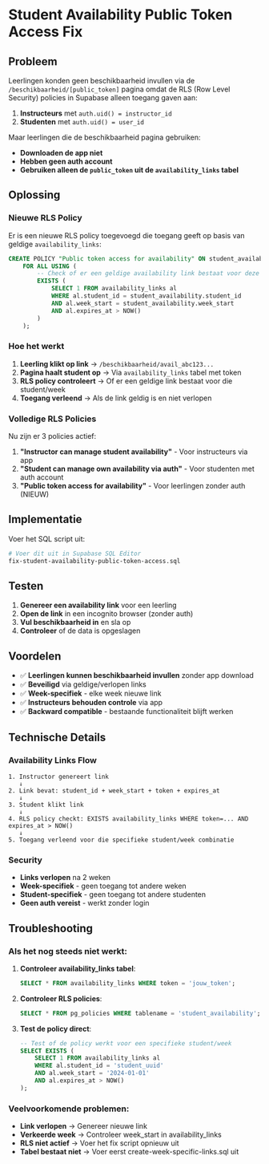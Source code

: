 # Student Availability Public Token Access Fix

## Probleem

Leerlingen konden geen beschikbaarheid invullen via de `/beschikbaarheid/[public_token]` pagina omdat de RLS (Row Level Security) policies in Supabase alleen toegang gaven aan:

1. **Instructeurs** met `auth.uid() = instructor_id`
2. **Studenten** met `auth.uid() = user_id`

Maar leerlingen die de beschikbaarheid pagina gebruiken:
- **Downloaden de app niet**
- **Hebben geen auth account**
- **Gebruiken alleen de `public_token` uit de `availability_links` tabel**

## Oplossing

### Nieuwe RLS Policy

Er is een nieuwe RLS policy toegevoegd die toegang geeft op basis van geldige `availability_links`:

```sql
CREATE POLICY "Public token access for availability" ON student_availability
    FOR ALL USING (
        -- Check of er een geldige availability link bestaat voor deze student en week
        EXISTS (
            SELECT 1 FROM availability_links al
            WHERE al.student_id = student_availability.student_id
            AND al.week_start = student_availability.week_start
            AND al.expires_at > NOW()
        )
    );
```

### Hoe het werkt

1. **Leerling klikt op link** → `/beschikbaarheid/avail_abc123...`
2. **Pagina haalt student op** → Via `availability_links` tabel met token
3. **RLS policy controleert** → Of er een geldige link bestaat voor die student/week
4. **Toegang verleend** → Als de link geldig is en niet verlopen

### Volledige RLS Policies

Nu zijn er 3 policies actief:

1. **"Instructor can manage student availability"** - Voor instructeurs via app
2. **"Student can manage own availability via auth"** - Voor studenten met auth account
3. **"Public token access for availability"** - Voor leerlingen zonder auth (NIEUW)

## Implementatie

Voer het SQL script uit:

```bash
# Voer dit uit in Supabase SQL Editor
fix-student-availability-public-token-access.sql
```

## Testen

1. **Genereer een availability link** voor een leerling
2. **Open de link** in een incognito browser (zonder auth)
3. **Vul beschikbaarheid in** en sla op
4. **Controleer** of de data is opgeslagen

## Voordelen

- ✅ **Leerlingen kunnen beschikbaarheid invullen** zonder app download
- ✅ **Beveiligd** via geldige/verlopen links
- ✅ **Week-specifiek** - elke week nieuwe link
- ✅ **Instructeurs behouden controle** via app
- ✅ **Backward compatible** - bestaande functionaliteit blijft werken

## Technische Details

### Availability Links Flow

```
1. Instructor genereert link
   ↓
2. Link bevat: student_id + week_start + token + expires_at
   ↓
3. Student klikt link
   ↓
4. RLS policy checkt: EXISTS availability_links WHERE token=... AND expires_at > NOW()
   ↓
5. Toegang verleend voor die specifieke student/week combinatie
```

### Security

- **Links verlopen** na 2 weken
- **Week-specifiek** - geen toegang tot andere weken
- **Student-specifiek** - geen toegang tot andere studenten
- **Geen auth vereist** - werkt zonder login

## Troubleshooting

### Als het nog steeds niet werkt:

1. **Controleer availability_links tabel**:
   ```sql
   SELECT * FROM availability_links WHERE token = 'jouw_token';
   ```

2. **Controleer RLS policies**:
   ```sql
   SELECT * FROM pg_policies WHERE tablename = 'student_availability';
   ```

3. **Test de policy direct**:
   ```sql
   -- Test of de policy werkt voor een specifieke student/week
   SELECT EXISTS (
       SELECT 1 FROM availability_links al
       WHERE al.student_id = 'student_uuid'
       AND al.week_start = '2024-01-01'
       AND al.expires_at > NOW()
   );
   ```

### Veelvoorkomende problemen:

- **Link verlopen** → Genereer nieuwe link
- **Verkeerde week** → Controleer week_start in availability_links
- **RLS niet actief** → Voer het fix script opnieuw uit
- **Tabel bestaat niet** → Voer eerst create-week-specific-links.sql uit 